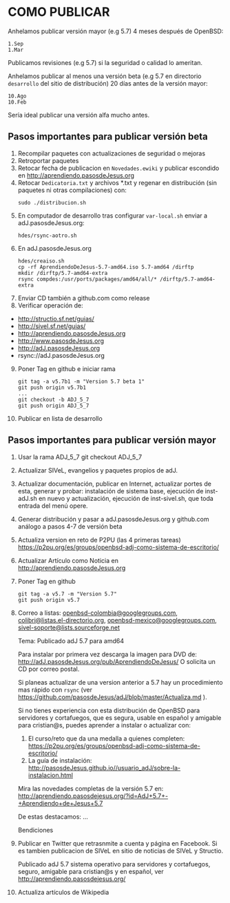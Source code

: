 COMO PUBLICAR
=============

Anhelamos publicar versión mayor (e.g 5.7) 4 meses después de OpenBSD:

	1.Sep
	1.Mar

Publicamos revisiones (e.g 5.7) si la seguridad o calidad lo ameritan.

Anhelamos publicar al menos una versión beta (e.g 5.7 en directorio
```desarrollo``` del sitio de distribución) 20 días antes de la versión mayor:

	10.Ago
	10.Feb

Sería ideal publicar una versión alfa mucho antes.


Pasos importantes para publicar versión beta
--------------------------------------------

1. Recompilar paquetes con actualizaciones de seguridad o mejoras
2. Retroportar paquetes
3. Retocar fecha de publicacion en ```Novedades.ewiki``` y publicar escondido en
  http://aprendiendo.pasosdeJesus.org
4. Retocar ```Dedicatoria.txt``` y archivos *.txt y regenar en distribución (sin
  paquetes ni otras compilaciones) con:
	```
	sudo ./distribucion.sh
	```
5. En computador de desarrollo tras configurar ```var-local.sh``` enviar a
adJ.pasosdeJesus.org:
	```
	hdes/rsync-aotro.sh
	```
6. En adJ.pasosdeJesus.org
	```
	hdes/creaiso.sh
	cp -rf AprendiendoDeJesus-5.7-amd64.iso 5.7-amd64 /dirftp
	mkdir /dirftp/5.7-amd64-extra
	rsync compdes:/usr/ports/packages/amd64/all/* /dirftp/5.7-amd64-extra
	```
7. Enviar CD también a github.com como release
8. Verificar operación de:
  * http://structio.sf.net/guias/
  * http://sivel.sf.net/guias/
  * http://aprendiendo.pasosdeJesus.org
  * http://www.pasosdeJesus.org
  * http://adJ.pasosdeJesus.org
  * rsync://adJ.pasosdeJesus.org
9. Poner Tag en github e iniciar rama
	```
	git tag -a v5.7b1 -m "Version 5.7 beta 1"
	git push origin v5.7b1
	...
	git checkout -b ADJ_5_7
	git push origin ADJ_5_7
	```
10. Publicar en lista de desarrollo

Pasos importantes para publicar versión mayor
--------------------------------------------

1. Usar la rama ADJ_5_7
	git checkout ADJ_5_7
2. Actualizar SIVeL, evangelios y paquetes propios de adJ.
3. Actualizar documentación, publicar en Internet, actualizar portes de esta,
   generar y probar: instalación de sistema base, ejecución de inst-adJ.sh
   en nuevo y actualización, ejecución de inst-sivel.sh, que toda entrada 
   del menú opere.
4. Generar distribución y pasar a adJ.pasosdeJesus.org y github.com 
   análogo a pasos 4-7 de versión beta
5. Actualiza version en reto de P2PU (las 4 primeras tareas) 
   https://p2pu.org/es/groups/openbsd-adj-como-sistema-de-escritorio/
6. Actualizar Artículo como Noticia en http://aprendiendo.pasosdeJesus.org
7. Poner Tag en github

	```
	git tag -a v5.7 -m "Version 5.7"
	git push origin v5.7
	```
8. Correo a listas: 
    openbsd-colombia@googlegroups.com, colibri@listas.el-directorio.org, 
    openbsd-mexico@googlegroups.com, sivel-soporte@lists.sourceforge.net

	Tema: Publicado adJ 5.7 para amd64

	Para instalar por primera vez descarga la imagen para DVD de:
	  http://adJ.pasosdeJesus.org/pub/AprendiendoDeJesus/
	O solicita un CD por correo postal.

	Si planeas actualizar de una version anterior a 5.7
	hay un procedimiento mas rápido con ```rsync``` (ver
	https://github.com/pasosdeJesus/adJ/blob/master/Actualiza.md ).

	Si no tienes experiencia con esta distribución de OpenBSD para 
	servidores y cortafuegos, que es segura, usable en español y amigable 
	para cristian@s, puedes aprender a instalar o actualizar con:
	  1. El curso/reto que da una medalla a quienes completen:
	  https://p2pu.org/es/groups/openbsd-adj-como-sistema-de-escritorio/
	  2. La guía de instalación:
	  http://pasosdeJesus.github.io//usuario_adJ/sobre-la-instalacion.html

	Mira las novedades completas de la versión 5.7 en:
	  http://aprendiendo.pasosdejesus.org/?id=AdJ+5.7+-+Aprendiendo+de+Jesus+5.7

	De estas destacamos:
	...


	Bendiciones

9. Publicar en Twitter que retrasnmite a cuenta y página en Facebook. 
   Si es tambien publicacion de SIVeL en sitio de noticias de SIVeL y Structio.

	Publicado adJ 5.7 sistema operativo para servidores y cortafuegos, 
	seguro, amigable para cristian@s y en español, ver 
	http://aprendiendo.pasosdejesus.org/

10. Actualiza artículos de Wikipedia

